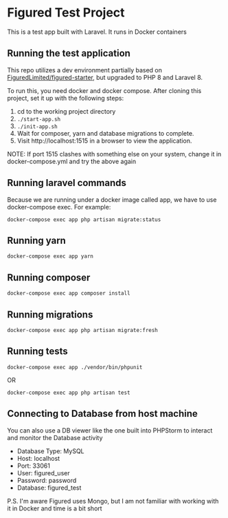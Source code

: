 # Figured Test Project

This is a test app built with Laravel. It runs in Docker containers
 
## Running the test application

This repo utilizes a dev environment partially based on [FiguredLimited/figured-starter](https://github.com/FiguredLimited/figured-starter), but upgraded to PHP 8 and Laravel 8.

To run this, you need docker and docker compose. After cloning this project, set it up with the following steps:

1. cd to the working project directory 
2. `./start-app.sh`
3. `./init-app.sh`
4. Wait for composer, yarn and database migrations to complete. 
5. Visit http://localhost:1515 in a browser to view the application. 
   
NOTE: If port 1515 clashes with something else on your system, change it in docker-compose.yml and try the above again

## Running laravel commands

Because we are running under a docker image called app, we have to use docker-compose exec. For example:

    docker-compose exec app php artisan migrate:status 

## Running yarn

    docker-compose exec app yarn

## Running composer

    docker-compose exec app composer install

## Running migrations

    docker-compose exec app php artisan migrate:fresh
    
## Running tests

    docker-compose exec app ./vendor/bin/phpunit

OR

    docker-compose exec app php artisan test

## Connecting to Database from host machine

You can also use a DB viewer like the one built into PHPStorm to interact and monitor the Database activity

* Database Type: MySQL
* Host: localhost
* Port: 33061
* User: figured_user
* Password: password
* Database: figured_test

P.S. I'm aware Figured uses Mongo, but I am not familiar with working with it in Docker and time is a bit short
